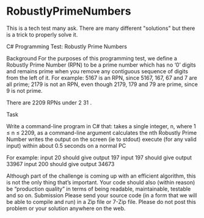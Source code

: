 # RobustlyPrimeNumbers
This is a tech test many ask. There are many different "solutions" but there is a trick to properly solve it.

C# Programming Test: Robustly Prime Numbers 

Background For the purposes of this programming test, we define a Robustly Prime Number (RPN) to be a prime number which has no ‘0’ digits and remains prime when you remove any contiguous sequence of digits from the left of it. For example: 
  5167 is an RPN, since 5167, 167, 67 and 7 are all prime;
  2179 is not an RPN, even though 2179, 179 and 79 are prime, since 9 is not prime. 

There are 2209 RPNs under 2 31 .

Task 

Write a command-line program in C# that: 
 takes a single integer, n, where 1 ≤ n ≤ 2209, as a command-line argument 
 calculates the nth Robustly Prime Number
 writes the output on the screen (ie to stdout) 
 execute (for any valid input) within about 0.5 seconds on a normal PC 

For example: 
  input 20 should give output 197 
  input 197 should give output 33967 
  input 200 should give output 34673 

Although part of the challenge is coming up with an efficient algorithm, this is not the only thing that’s important. Your code should also (within reason) be “production quality” in terms of being readable, maintainable, testable and so on. Submission Please send your source code (in a form that we will be able to compile and run) in a Zip file or 7-Zip file. Please do not post this problem or your solution anywhere on the web. 

